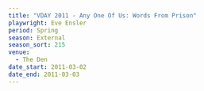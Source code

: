 ```yaml
---
title: "VDAY 2011 - Any One Of Us: Words From Prison"
playwright: Eve Ensler
period: Spring
season: External
season_sort: 215
venue:
  - The Den
date_start: 2011-03-02
date_end: 2011-03-03
---
```

